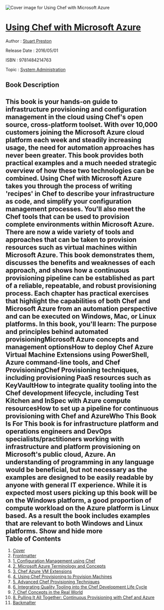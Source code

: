 ![Cover image for Using Chef with Microsoft Azure](https://imgdetail.ebookreading.net/cover/cover/system_admin/EB9781484214763.jpg)

[Using Chef with Microsoft Azure](https://ebookreading.net/view/book/Using+Chef+with+Microsoft+Azure-EB9781484214763_1.html "Using Chef with Microsoft Azure")
====================================================================================================================

Author : [Stuart Preston](https://ebookreading.net/search/author/Stuart+Preston)

Release Date : 2016/05/01

ISBN : 9781484214763

Topic : [System Administration](https://ebookreading.net/search/category/system-administration)

Book Description
-----------------

 This book is your hands-on guide to infrastructure provisioning and configuration management in the cloud using Chef's open source, cross-platform toolset. With over 10,000 customers joining the Microsoft Azure cloud platform each week and steadily increasing usage, the need for automation approaches has never been greater. This book provides both practical examples and a much needed strategic overview of how these two technologies can be combined.
Using Chef with Microsoft Azure takes you through the process of writing 'recipes' in Chef to describe your infrastructure as code, and simplify your configuration management processes. You'll also meet the Chef tools that can be used to provision complete environments within Microsoft Azure.
There are now a wide variety of tools and approaches that can be taken to provision resources such as virtual machines within Microsoft Azure. This book demonstrates them, discusses the benefits and weaknesses of each approach, and shows how a continuous provisioning pipeline can be established as part of a reliable, repeatable, and robust provisioning process.
Each chapter has practical exercises that highlight the capabilities of both Chef and Microsoft Azure from an automation perspective and can be executed on Windows, Mac, or Linux platforms.
In this book, you'll learn:
The purpose and principles behind automated provisioningMicrosoft Azure concepts and management optionsHow to deploy Chef Azure Virtual Machine Extensions using PowerShell, Azure command-line tools, and Chef ProvisioningChef Provisioning techniques, including provisioning PaaS resources such as KeyVaultHow to integrate quality tooling into the Chef development lifecycle, including Test Kitchen and InSpec with Azure compute resourcesHow to set up a pipeline for continuous provisioning with Chef and AzureWho This Book Is For
This book is for infrastructure platform and operations engineers and DevOps specialists/practitioners working with infrastructure and platform provisioning on Microsoft's public cloud, Azure.
An understanding of programming in any language would be beneficial, but not necessary as the examples are designed to be easily readable by anyone with general IT experience.
While it is expected most users picking up this book will be on the Windows platform, a good proportion of compute workload on the Azure platform is Linux based. As a result the book includes examples that are relevant to both Windows and Linux platforms.
        Show and hide more                
Table of Contents
-----------------

1. [Cover](https://ebookreading.net/view/book/Using+Chef+with+Microsoft+Azure-EB9781484214763_1.html)
1. [Frontmatter](https://ebookreading.net/view/book/Using+Chef+with+Microsoft+Azure-EB9781484214763_2.html)
1. [1. Configuration Management using Chef](https://ebookreading.net/view/book/Using+Chef+with+Microsoft+Azure-EB9781484214763_3.html)
1. [2. Microsoft Azure Terminology and Concepts](https://ebookreading.net/view/book/Using+Chef+with+Microsoft+Azure-EB9781484214763_4.html)
1. [3. Chef Azure VM Extensions](https://ebookreading.net/view/book/Using+Chef+with+Microsoft+Azure-EB9781484214763_5.html)
1. [4. Using Chef Provisioning to Provision Machines](https://ebookreading.net/view/book/Using+Chef+with+Microsoft+Azure-EB9781484214763_6.html)
1. [5. Advanced Chef Provisioning Techniques](https://ebookreading.net/view/book/Using+Chef+with+Microsoft+Azure-EB9781484214763_7.html)
1. [6. Integrating Quality Tooling into the Chef Development Life Cycle](https://ebookreading.net/view/book/Using+Chef+with+Microsoft+Azure-EB9781484214763_8.html)
1. [7. Chef Concepts in the Real World](https://ebookreading.net/view/book/Using+Chef+with+Microsoft+Azure-EB9781484214763_9.html)
1. [8. Pulling It All Together: Continuous Provisioning with Chef and Azure](https://ebookreading.net/view/book/Using+Chef+with+Microsoft+Azure-EB9781484214763_10.html)
1. [Backmatter](https://ebookreading.net/view/book/Using+Chef+with+Microsoft+Azure-EB9781484214763_11.html)
